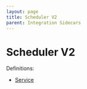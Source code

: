 ```yaml
---
layout: page
title: Scheduler V2
parent: Integration Sidecars
---
```


# Scheduler V2

Definitions:

- [Service](https://github.com/arangodb/kube-arangodb/blob/1.2.44/integrations/scheduler/v2/definition/definition.proto)

